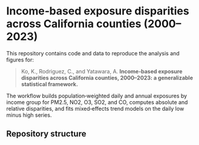 # Income‑based exposure disparities across California counties (2000–2023)

This repository contains code and data to reproduce the analysis and figures for:

> Ko, K., Rodriguez, C., and Yatawara, A. **Income‑based exposure disparities across California counties, 2000–2023: a generalizable statistical framework.**

The workflow builds population‑weighted daily and annual exposures by income group for PM2.5, NO2, O3, SO2, and CO, computes absolute and relative disparities, and fits mixed‑effects trend models on the daily low minus high series.

## Repository structure

